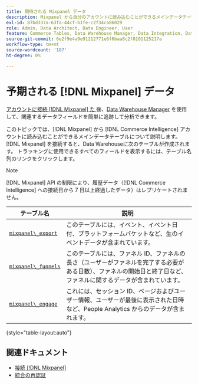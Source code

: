 ```yaml
---
title: 期待される Mixpanel データ
description: Mixpanel から自分のアカウントに読み込むことができるメインデータテーブル  [!DNL Commerce Intelligence]  調べます。
exl-id: 87bd337a-63fa-44cf-b1fe-c2f34ca86029
role: Admin, Data Architect, Data Engineer, User
feature: Commerce Tables, Data Warehouse Manager, Data Integration, Data Import/Export
source-git-commit: 6e2f9e4a9e91212771e6f6baa8c2f8101125217a
workflow-type: tm+mt
source-wordcount: '187'
ht-degree: 0%

---
```


# 予期される [!DNL Mixpanel] データ

[ アカウントに接続  [!DNL Mixpanel]  た ](../integrations/mixpanel.md) 後、[Data Warehouse Manager](../../../data-analyst/data-warehouse-mgr/tour-dwm.md) を使用して、関連するデータフィールドを簡単に追跡して分析できます。

このトピックでは、[!DNL Mixpanel] から [!DNL Commerce Intelligence] アカウントに読み込むことができるメインデータテーブルについて説明します。 [!DNL Mixpanel] を接続すると、Data Warehouseに次のテーブルが作成されます。 トラッキングに使用できるすべてのフィールドを表示するには、テーブル名列のリンクをクリックします。

>[!NOTE]
>
>[!DNL Mixpanel] API の制限により、履歴データ（[!DNL Commerce Intelligence] への接続日から 7 日以上経過したデータ）はレプリケートされません。

| **テーブル名** | **説明** |
|-----|-----|
| [`mixpanel\_export`](https://developer.mixpanel.com/reference/raw-data-export-api#datafeed) | このテーブルには、イベント、イベント日付、プラットフォームバケットなど、生のイベントデータが含まれています。 |
| [`mixpanel\_funnels`](https://developer.mixpanel.com/reference/raw-data-export-api#funnels-default) | このテーブルには、ファネル ID、ファネルの長さ（ユーザーがファネルを完了する必要がある日数）、ファネルの開始日と終了日など、ファネルに関するデータが含まれています。 |
| [`mixpanel\_engage`](https://developer.mixpanel.com/reference/raw-data-export-api#engage-default) | これには、セッション ID、ページおよびユーザー情報、ユーザーが最後に表示された日時など、People Analytics からのデータが含まれます。 |

{style="table-layout:auto"}

## 関連ドキュメント

* [接続  [!DNL Mixpanel]](../integrations/mixpanel.md)
* [ 統合の再認証 ](https://experienceleague.adobe.com/docs/commerce-knowledge-base/kb/how-to/mbi-reauthenticating-integrations.html?lang=ja)
